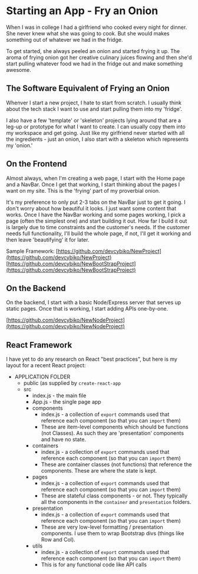 # Starting an App - Fry an Onion

When I was in college I had a girlfriend who cooked every night for dinner. She never knew what she was going to cook. But she would makes something out of whatever we had in the fridge.

To get started, she always peeled an onion and started frying it up. The aroma of frying onion got her creative culinary juices flowing and then she'd start pulling whatever food we had in the fridge out and make something awesome.

## The Software Equivalent of Frying an Onion

Whenver I start a new project, I hate to start from scratch. I usually think about the tech stack I want to use and start pulling them into my 'fridge'.

I also have a few 'template' or 'skeleton' projects lying around that are a leg-up or prototype for what I want to create. I can usually copy them into my workspace and get going. Just like my girlfriend never started with all the ingredients - just an onion, I also start with a skeleton which represents my 'onion.'

## On the Frontend
Almost always, when I'm creating a web page, I start with the Home page and a NavBar. Once I get that working, I start thinking about the pages I want on my site. This is the 'frying' part of my proverbial onion.

It's my preference to only put 2-3 tabs on the NavBar just to get it going. I don't worry about how beautiful it looks. I just want some content that works. Once I have the NavBar working and some pages working, I pick a page (often the simplest one) and start building it out. How far I build it out is largely due to time constraints and the customer's needs. If the customer needs full functionality, I'll build the whole page, if not, I'll get it working and then leave 'beautifying' it for later.

Sample Framework:
[https://github.com/devcybiko/NewProject](https://github.com/devcybiko/NewProject)
[https://github.com/devcybiko/NewBootStrapProject](https://github.com/devcybiko/NewBootStrapProject)

## On the Backend

On the backend, I start with a basic Node/Express server that serves up static pages. Once that is working, I start adding APIs one-by-one.

 [https://github.com/devcybiko/NewNodeProject](https://github.com/devcybiko/NewNodeProject)
 
## React Framework

I have yet to do any research on React "best practices", but here is my layout for a recent React project:

- APPLICATION FOLDER
	- public (as supplied by `create-react-app`
	- src
		- index.js - the main file
		- App.js - the single page app
		- components
			- index.js - a collection of `export` commands used that reference each component (so that you can `import` them)
			- These are item-level components which should be functions (not Classes). As such they are 'presentation' components and have no state.
		- containers
			- index.js - a collection of `export` commands used that reference each component (so that you can `import` them)
			- These are container classes (not functions) that reference the components. These are where the state is kept.
		- pages
			- index.js - a collection of `export` commands used that reference each component (so that you can `import` them)
			- These are stateful class components - or not. They typically all the components in the `container` and `presentation` folders.
		- presentation
			-  index.js - a collection of `export` commands used that reference each component (so that you can `import` them)
			- These are very low-level formatting / presentation components. I use them to wrap Bootstrap divs (things like Row and Col).
		- utils
			- index.js - a collection of `export` commands used that reference each component (so that you can `import` them)
			- This is for any functional code like API calls
<!--stackedit_data:
eyJoaXN0b3J5IjpbMTk0Mjg2MjAxMCw3MTk1ODY1NDYsLTE5MT
I5Njg4ODMsLTE1MTYxMjg1ODgsMTQ0MDA4OTA1MF19
-->